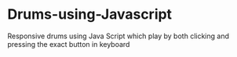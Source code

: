 # Drums-using-Javascript
Responsive drums using Java Script which play by both clicking and pressing the exact button in keyboard
